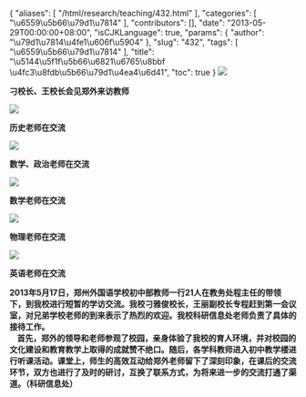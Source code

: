 {
    "aliases": [
        "/html/research/teaching/432.html"
    ],
    "categories": [
        "\u6559\u5b66\u79d1\u7814"
    ],
    "contributors": [],
    "date": "2013-05-29T00:00:00+08:00",
    "isCJKLanguage": true,
    "params": {
        "author": "\u79d1\u7814\u4fe1\u606f\u5904"
    },
    "slug": "432",
    "tags": [
        "\u6559\u5b66\u79d1\u7814"
    ],
    "title": "\u5144\u5f1f\u5b66\u6821\u6765\u8bbf \u4fc3\u8fdb\u5b66\u79d1\u4ea4\u6d41",
    "toc": true
}
![](https://cdn.tfls.online/mirror/full/5e218bb0fbec21e19dde43d25a247be944f5f470.jpg)

**刁校长、王校长会见郑外来访教师**

![](https://cdn.tfls.online/mirror/full/8310b02dc0a714c73b88254223e318b6c5ca2741.jpg)

**历史老师在交流**

![](https://cdn.tfls.online/mirror/full/b8642fe9177a5214c91c38974f36a164ccbdce09.jpg)

**数学、政治老师在交流**

![](https://cdn.tfls.online/mirror/full/ad8fac85b0069d86af4908ea1779aa65e19ab879.jpg)

**数学老师在交流**

![](https://cdn.tfls.online/mirror/full/304aa3d8ec1b2c67acc3f52fa8c164d7a061368a.jpg)

**物理老师在交流**

![](https://cdn.tfls.online/mirror/full/c52458c569ca9851007469bea85808bceef3c2ad.jpg)

**英语老师在交流**

**2013年5月17日，郑州外国语学校初中部教师一行21人在教务处程主任的带领下，到我校进行短暂的学访交流。我校刁雅俊校长，王丽副校长专程赶到第一会议室，对兄弟学校老师的到来表示了热烈的欢迎。我校科研信息处老师负责了具体的接待工作。  
    首先，郑外的领导和老师参观了校园，亲身体验了我校的育人环境，并对校园的文化建设和教育教学上取得的成就赞不绝口。随后，各学科教师进入初中教学楼进行听课活动。课堂上，师生的高效互动给郑外老师留下了深刻印象，在课后的交流环节，双方也进行了及时的研讨，互换了联系方式，为将来进一步的交流打通了渠道。（科研信息处）**

